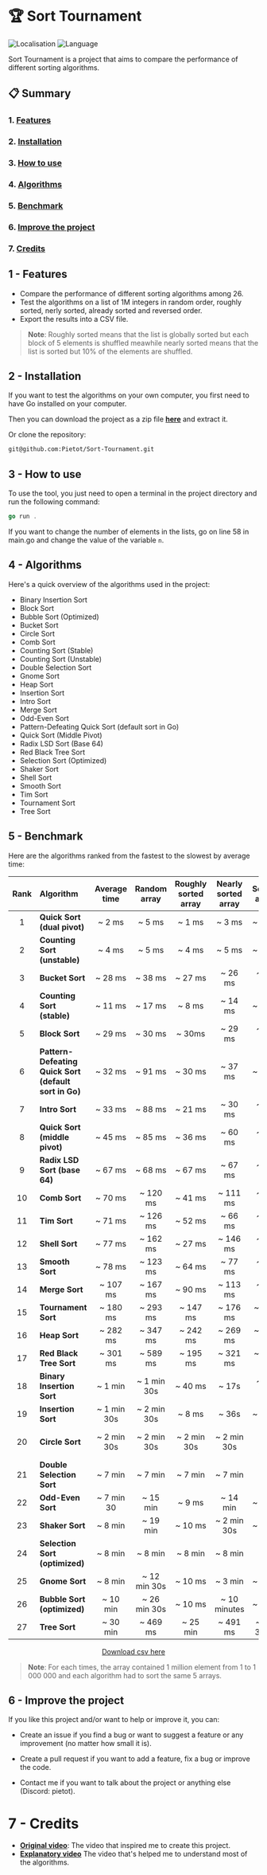 # 🏆 Sort Tournament

![Localisation](https://img.shields.io/badge/Made_in-France-red?labelColor=blue)
![Language](https://img.shields.io/badge/Language-Go-f7d3a2?labelColor=00aed8)

Sort Tournament is a project that aims to compare the performance of different sorting algorithms.

## 📋 Summary

### 1. [Features](#1---features)

### 2. [Installation](#2---installation)

### 3. [How to use](#3---how-to-use)

### 4. [Algorithms](#4---algorithms)

### 5. [Benchmark](#5---benchmark)

### 6. [Improve the project](#6---improve-the-project)

### 7. [Credits](#7---credits)

## 1 - Features

- Compare the performance of different sorting algorithms among 26.
- Test the algorithms on a list of 1M integers in random order, roughly sorted, nerly sorted, already sorted and reversed order.
- Export the results into a CSV file.

> **Note**: Roughly sorted means that the list is globally sorted but each block of 5 elements is shuffled meawhile nearly sorted means that the list is sorted but 10% of the elements are shuffled.

## 2 - Installation

If you want to test the algorithms on your own computer, you first need to have Go installed on your computer.

Then you can download the project as a zip file **[here](https://github.com/Pietot/Sort-Tournament/archive/refs/heads/main.zip)** and extract it.

Or clone the repository:

```bash
git@github.com:Pietot/Sort-Tournament.git
```

## 3 - How to use

To use the tool, you just need to open a terminal in the project directory and run the following command:

```go
go run .
```

If you want to change the number of elements in the lists, go on line 58 in main.go and change the value of the variable `n`.

## 4 - Algorithms

Here's a quick overview of the algorithms used in the project:

- Binary Insertion Sort
- Block Sort
- Bubble Sort (Optimized)
- Bucket Sort
- Circle Sort
- Comb Sort
- Counting Sort (Stable)
- Counting Sort (Unstable)
- Double Selection Sort
- Gnome Sort
- Heap Sort
- Insertion Sort
- Intro Sort
- Merge Sort
- Odd-Even Sort
- Pattern-Defeating Quick Sort (default sort in Go)
- Quick Sort (Middle Pivot)
- Radix LSD Sort (Base 64)
- Red Black Tree Sort
- Selection Sort (Optimized)
- Shaker Sort
- Shell Sort
- Smooth Sort
- Tim Sort
- Tournament Sort
- Tree Sort

## 5 - Benchmark

Here are the algorithms ranked from the fastest to the slowest by average time:

| Rank | Algorithm                                             | Average time | Random array | Roughly sorted array | Nearly sorted array | Sorted array | Reversed array |
| :--: | :---------------------------------------------------- | :----------: | :----------: | :------------------: | :-----------------: | :----------: | :------------: |
|  1   | **Quick Sort (dual pivot)**                           |    ~ 2 ms    |    ~ 5 ms    |        ~ 1 ms        |       ~ 3 ms        |    ~ 2 ms    |     ~ 1 ms     |
|  2   | **Counting Sort (unstable)**                          |    ~ 4 ms    |    ~ 5 ms    |        ~ 4 ms        |       ~ 5 ms        |    ~ 4 ms    |     ~ 4 ms     |
|  3   | **Bucket Sort**                                       |   ~ 28 ms    |   ~ 38 ms    |       ~ 27 ms        |       ~ 26 ms       |   ~ 18 ms    |    ~ 31 ms     |
|  4   | **Counting Sort (stable)**                            |   ~ 11 ms    |   ~ 17 ms    |        ~ 8 ms        |       ~ 14 ms       |    ~ 8 ms    |     ~ 6 ms     |
|  5   | **Block Sort**                                        |   ~ 29 ms    |   ~ 30 ms    |        ~ 30ms        |       ~ 29 ms       |   ~ 29 ms    |    ~ 29 ms     |
|  6   | **Pattern-Defeating Quick Sort (default sort in Go)** |   ~ 32 ms    |   ~ 91 ms    |       ~ 30 ms        |       ~ 37 ms       |    ~ 1 ms    |     ~ 2 ms     |
|  7   | **Intro Sort**                                        |   ~ 33 ms    |   ~ 88 ms    |       ~ 21 ms        |       ~ 30 ms       |   ~ 12 ms    |    ~ 13 ms     |
|  8   | **Quick Sort (middle pivot)**                         |   ~ 45 ms    |   ~ 85 ms    |       ~ 36 ms        |       ~ 60 ms       |   ~ 21 ms    |    ~ 24 ms     |
|  9   | **Radix LSD Sort (base 64)**                          |   ~ 67 ms    |   ~ 68 ms    |       ~ 67 ms        |       ~ 67 ms       |   ~ 67 ms    |    ~ 68 ms     |
|  10  | **Comb Sort**                                         |   ~ 70 ms    |   ~ 120 ms   |       ~ 41 ms        |      ~ 111 ms       |   ~ 36 ms    |    ~ 42 ms     |
|  11  | **Tim Sort**                                          |   ~ 71 ms    |   ~ 126 ms   |       ~ 52 ms        |       ~ 66 ms       |   ~ 45 ms    |    ~ 66 ms     |
|  12  | **Shell Sort**                                        |   ~ 77 ms    |   ~ 162 ms   |       ~ 27 ms        |      ~ 146 ms       |   ~ 20 ms    |    ~ 29 ms     |
|  13  | **Smooth Sort**                                       |   ~ 78 ms    |   ~ 123 ms   |       ~ 64 ms        |       ~ 77 ms       |   ~ 61 ms    |    ~ 66 ms     |
|  14  | **Merge Sort**                                        |   ~ 107 ms   |   ~ 167 ms   |       ~ 90 ms        |      ~ 113 ms       |   ~ 82 ms    |    ~ 83 ms     |
|  15  | **Tournament Sort**                                   |   ~ 180 ms   |   ~ 293 ms   |       ~ 147 ms       |      ~ 176 ms       |   ~ 144 ms   |    ~ 141 ms    |
|  16  | **Heap Sort**                                         |   ~ 282 ms   |   ~ 347 ms   |       ~ 242 ms       |      ~ 269 ms       |   ~ 237 ms   |    ~ 316 ms    |
|  17  | **Red Black Tree Sort**                               |   ~ 301 ms   |   ~ 589 ms   |       ~ 195 ms       |      ~ 321 ms       |   ~ 205 ms   |    ~ 195 ms    |
|  18  | **Binary Insertion Sort**                             |   ~ 1 min    | ~ 1 min 30s  |       ~ 40 ms        |        ~ 17s        |   ~ 36 ms    |  ~ 3 min 30s   |
|  19  | **Insertion Sort**                                    | ~ 1 min 30s  | ~ 2 min 30s  |        ~ 8 ms        |        ~ 36s        |    ~ 1 ms    |    ~ 2 min     |
|  20  | **Circle Sort**                                       | ~ 2 min 30s  | ~ 2 min 30s  |     ~ 2 min 30s      |     ~ 2 min 30s     | ~ 2 min 30s  |  ~ 2 min 30s   |
|  21  | **Double Selection Sort**                             |   ~ 7 min    |   ~ 7 min    |       ~ 7 min        |       ~ 7 min       |   ~ 7 min    |    ~ 7 min     |
|  22  | **Odd-Even Sort**                                     |  ~ 7 min 30  |   ~ 15 min   |        ~ 9 ms        |      ~ 14 min       |    ~ 0 ms    |  ~ 7 min 30s   |
|  23  | **Shaker Sort**                                       |   ~ 8 min    |   ~ 19 min   |       ~ 10 ms        |     ~ 2 min 30s     |    ~ 1 ms    |  ~ 16 min 30s  |
|  24  | **Selection Sort (optimized)**                        |   ~ 8 min    |   ~ 8 min    |       ~ 8 min        |       ~ 8 min       |   ~ 8 min    |    ~ 7 min     |
|  25  | **Gnome Sort**                                        |   ~ 8 min    | ~ 12 min 30s |       ~ 10 ms        |       ~ 3 min       |    ~ 1 ms    |    ~ 25 min    |
|  26  | **Bubble Sort (optimized)**                           |   ~ 10 min   | ~ 26 min 30s |       ~ 10 ms        |    ~ 10 minutes     |    ~ 1 ms    |  ~ 16 min 30s  |
|  27  | **Tree Sort**                                         |   ~ 30 min   |   ~ 469 ms   |       ~ 25 min       |      ~ 491 ms       | ~ 1 h 3 min  |     ~ 1 h      |

<p align="center">
    <a href="benchmark.csv">Download csv here</a>
</p>

> **Note**: For each times, the array contained 1 million element from 1 to 1 000 000 and each algorithm had to sort the same 5 arrays.

## 6 - Improve the project

If you like this project and/or want to help or improve it, you can:

- Create an issue if you find a bug or want to suggest a feature or any improvement (no matter how small it is).

- Create a pull request if you want to add a feature, fix a bug or improve the code.

- Contact me if you want to talk about the project or anything else (Discord: pietot).

# 7 - Credits

- **[Original video](https://www.youtube.com/watch?v=N4JVT3eVBP8)**: The video that inspired me to create this project.
- **[Explanatory video](https://www.youtube.com/watch?v=h1Bi0granxM)** The video that's helped me to understand most of the algorithms.
